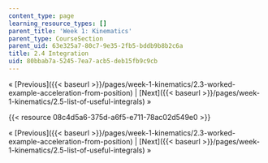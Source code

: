 ```yaml
---
content_type: page
learning_resource_types: []
parent_title: 'Week 1: Kinematics'
parent_type: CourseSection
parent_uid: 63e325a7-80c7-9e35-2fb5-bddb9b8b2c6a
title: 2.4 Integration
uid: 80bbab7a-5245-7ea7-acb5-deb15fb9c9cb
---
```


« [Previous]({{< baseurl >}}/pages/week-1-kinematics/2.3-worked-example-acceleration-from-position) | [Next]({{< baseurl >}}/pages/week-1-kinematics/2.5-list-of-useful-integrals) »

{{< resource 08c4d5a6-375d-a6f5-e711-78ac02d549e0 >}}

« [Previous]({{< baseurl >}}/pages/week-1-kinematics/2.3-worked-example-acceleration-from-position) | [Next]({{< baseurl >}}/pages/week-1-kinematics/2.5-list-of-useful-integrals) »